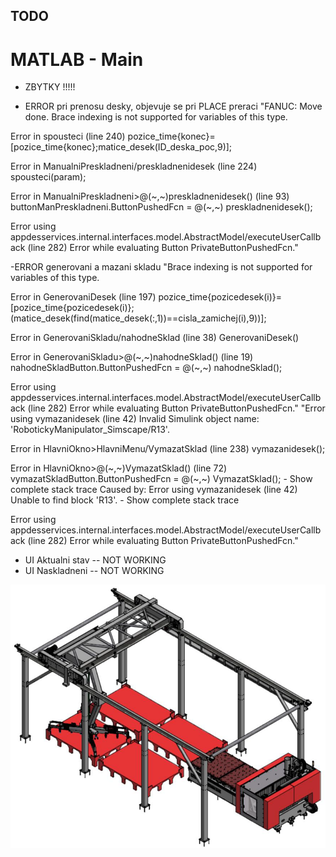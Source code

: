 ## TODO

# MATLAB - Main

- ZBYTKY !!!!!

- ERROR pri prenosu desky, objevuje se pri PLACE preraci
"FANUC: Move done.
Brace indexing is not supported for variables of this type.

Error in spousteci (line 240)
                pozice_time{konec}=[pozice_time{konec};matice_desek(ID_deska_poc,9)];

Error in ManualniPreskladneni/preskladnenidesek (line 224)
    spousteci(param);

Error in ManualniPreskladneni>@(~,~)preskladnenidesek() (line 93)
buttonManPreskladneni.ButtonPushedFcn = @(~,~) preskladnenidesek();
 
Error using appdesservices.internal.interfaces.model.AbstractModel/executeUserCallback (line 282)
Error while evaluating Button PrivateButtonPushedFcn."

-ERROR generovani a mazani skladu
"Brace indexing is not supported for variables of this type.

Error in GenerovaniDesek (line 197)
            pozice_time{pozicedesek(i)}=[pozice_time{pozicedesek(i)}; (matice_desek(find(matice_desek(:,1))==cisla_zamichej(i),9))];

Error in GenerovaniSkladu/nahodneSklad (line 38)
        GenerovaniDesek()

Error in GenerovaniSkladu>@(~,~)nahodneSklad() (line 19)
    nahodneSkladButton.ButtonPushedFcn = @(~,~) nahodneSklad();
 
Error using appdesservices.internal.interfaces.model.AbstractModel/executeUserCallback (line 282)
Error while evaluating Button PrivateButtonPushedFcn."
"Error using vymazanidesek (line 42)
Invalid Simulink object name: 'RobotickyManipulator_Simscape/R13'.

Error in HlavniOkno>HlavniMenu/VymazatSklad (line 238)
        vymazanidesek();

Error in HlavniOkno>@(~,~)VymazatSklad() (line 72)
    vymazatSkladButton.ButtonPushedFcn = @(~,~) VymazatSklad(); - Show complete stack trace
Caused by:
    Error using vymazanidesek (line 42)
    Unable to find block 'R13'. - Show complete stack trace
 
Error using appdesservices.internal.interfaces.model.AbstractModel/executeUserCallback (line 282)
Error while evaluating Button PrivateButtonPushedFcn."
- UI Aktualni stav -- NOT WORKING
- UI Naskladneni -- NOT WORKING

![alt text](sklad.png)
